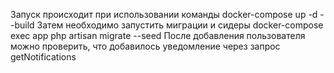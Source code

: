 Запуск происходит при использовании команды docker-compose up -d --build
Затем необходимо запустить миграции и сидеры  docker-compose exec app php artisan migrate --seed
После добавления пользователя можно проверить, что добавилось уведомление через запрос getNotifications


